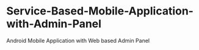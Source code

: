 # Service-Based-Mobile-Application-with-Admin-Panel
Android Mobile Application with Web based Admin Panel
